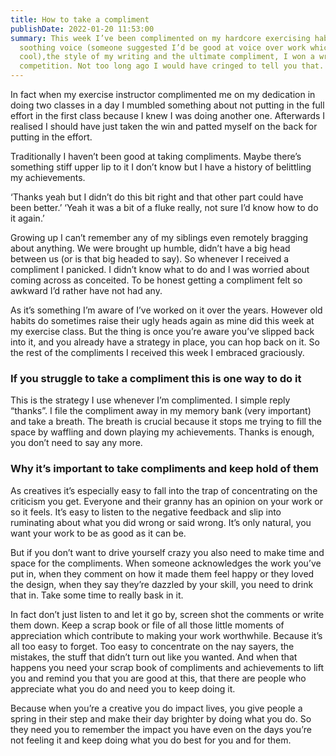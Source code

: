 ```yaml
---
title: How to take a compliment
publishDate: 2022-01-20 11:53:00
summary: This week I’ve been complimented on my hardcore exercising habit, my
  soothing voice (someone suggested I’d be good at voice over work which was
  cool),the style of my writing and the ultimate compliment, I won a writing
  competition. Not too long ago I would have cringed to tell you that.
---
```

In fact when my exercise instructor complimented me on my dedication in doing two classes in a day I mumbled something about not putting in the full effort in the first class because I knew I was doing another one. Afterwards I realised I should have just taken the win and patted myself on the back for putting in the effort. 

Traditionally I haven’t been good at taking compliments. Maybe there’s something stiff upper lip to it I don’t know but I have a history of belittling my achievements. 

‘Thanks yeah but I didn’t do this bit right and that other part could have been better.’ 
‘Yeah it was a bit of a fluke really, not sure I’d know how to do it again.’ 

Growing up I can’t remember any of my siblings even remotely bragging about anything. We were brought up humble, didn’t have a big head between us (or is that big headed to say). So whenever I received a compliment I panicked. I didn’t know what to do and I was worried about coming across as conceited. To be honest getting a compliment felt so awkward I’d rather have not had any.

As it’s something I’m aware of I’ve worked on it over the years. However old habits do sometimes raise their ugly heads again as mine did this week at my exercise class. But the thing is once you’re aware you’ve slipped back into it, and you already have a strategy in place, you can hop back on it. So the rest of the compliments I received this week I embraced graciously.

### If you struggle to take a compliment this is one way to do it


This is the strategy I use whenever I’m complimented. I simple reply “thanks”. I file the compliment away in my memory bank (very important) and take a breath. The breath is crucial because it stops me trying to fill the space by waffling and down playing my achievements. Thanks is enough, you don’t need to say any more.

### Why it’s important to take compliments and keep hold of them


As creatives it’s especially easy to fall into the trap of concentrating on the criticism you get. Everyone and their granny has an opinion on your work or so it feels. It’s easy to listen to the negative feedback and slip into ruminating about what you did wrong or said wrong. It’s only natural, you want your work to be as good as it can be. 

But if you don’t want to drive yourself crazy you also need to make time and space for the compliments. When someone acknowledges the work you’ve put in, when they comment on how it made them feel happy or they loved the design, when they say they’re dazzled by your skill, you need to drink that in. Take some time to really bask in it. 

In fact don’t just listen to and let it go by, screen shot the comments or write them down. Keep a scrap book or file of all those little moments of appreciation which contribute to making your work worthwhile. Because it’s all too easy to forget. Too easy to concentrate on the nay sayers, the mistakes, the stuff that didn’t turn out like you wanted. And when that happens you need your scrap book of compliments and achievements to lift you and remind you that you are good at this, that there are people who appreciate what you do and need you to keep doing it. 

Because when you’re a creative you do impact lives, you give people a spring in their step and make their day brighter by doing what you do. So they need you to remember the impact you have even on the days you’re not feeling it and keep doing what you do best for you and for them.